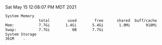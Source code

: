 Sat May 15 12:08:07 PM MDT 2021
```bash
System Memory
               total        used        free      shared  buff/cache   available
Mem:           7.7Gi       1.4Gi       5.4Gi       1.0Mi       918Mi       6.0Gi
Swap:          7.7Gi          0B       7.7Gi
System Storage
361M	.
```
```bash
